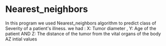 # Nearest_neighbors
In this program we used Nearest_neighbors algorithm to predict class of Severity of a patient's illness.
we had : X: Tumor diameter ,  Y: Age of the patient   AND   Z: The distance of the tumor from the vital organs of the body
AZ intial values
